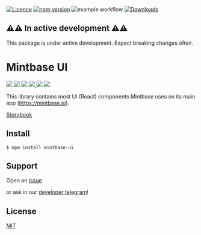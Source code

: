 [![Licence](https://img.shields.io/badge/license-MIT-blue.svg)][5] [![npm version](https://img.shields.io/npm/v/mintbase-ui.svg?style=flat)](https://www.npmjs.com/package/mintbase-ui) ![example workflow](https://github.com/Mintbase/mintbase-ui/actions/workflows/build.yml/badge.svg)
[![Downloads](https://img.shields.io/npm/dt/mintbase-ui.svg)](https://www.npmjs.com/package/mintbase-ui)


## ⚠️⚠️ In active development  ⚠️⚠️
This package is under active development. Expect breaking changes often.

# Mintbase UI

<img src="https://img.shields.io/github/v/release/mintbase/mintbase-ui" />
<img src="https://img.shields.io/github/release-date/mintbase/mintbase-ui" />
<img src="https://img.shields.io/github/actions/workflow/status/mintbase/mintbase-ui/build.yml" />
<a href="https://coveralls.io/github/Mintbase/mintbase-ui?branch=beta" target="_blank"> <img src="https://coveralls.io/repos/github/Mintbase/mintbase-ui/badge.svg?branch=beta"/> </a>
<img src='https://img.shields.io/npm/dw/mintbase-ui' />
<img src='https://img.shields.io/bundlephobia/min/mintbase-ui' />

This library contains most UI (React) components Mintbase uses on its main app (https://mintbase.io).

[Storybook][1]

## Install

```console
$ npm install mintbase-ui
```

## Support

Open an [issue][2] 

or ask in our [developer telegram][3]!

## License

[MIT][5]


[1]: https://ui.mintbase.io
[2]: https://github.com/Mintbase/mintbase-ui/issues/new
[3]: https://t.me/mintdev
[5]: https://github.com/Mintbase/mintbase-ui/blob/main/LICENSE
[6]: https://github.com/Mintbase/create-mintbase-app
[7]: https://near.mintbase.io
